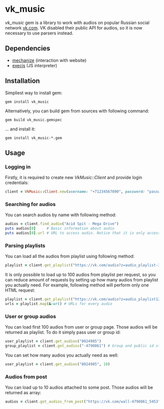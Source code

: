 # vk_music

*vk_music* gem is a library to work with audios on popular Russian social network [vk.com](https://www.vk.com "vk.com"). VK disabled their public API for audios, so it is now necessary to use parsers instead.


## Dependencies

* [mechanize](https://github.com/sparklemotion/mechanize "mechanize") (interaction with website)
* [execjs](https://github.com/rails/execjs "execjs") (JS interpreter)


## Installation

Simpliest way to install gem:
```
gem install vk_music
```

Alternatively, you can build gem from sources with following command:
```
gem build vk_music.gemspec
```

... and install it:
```
gem install vk_music-*.gem
```


## Usage

### Logging in
Firstly, it is required to create new *VkMusic::Client* and provide login credentials:
```ruby
client = VkMusic::Client.new(username: "+71234567890", password: "password")
```

### Searching for audios
You can search audios by name with following method:
```ruby
audios = client.find_audio("Acid Spit - Mega Drive")
puts audios[0]     # Basic information about audio
puts audios[0].url # URL to access audio. Notice that it is only accessible from your IP
```

### Parsing playlists
You can load all the audios from playlist using following method:
```ruby
playlist = client.get_playlist("https://vk.com/audio?z=audio_playlist-37661843_1/0e420c32c8b69e6637")
```
It is only possible to load up to 100 audios from playlist per request, so you can reduce amount of requests by setting up how many audios from playlist you actually need.
For example, following method will perform only one HTML request:
```ruby
playlist = client.get_playlist("https://vk.com/audio?z=audio_playlist121570739_7", 100)
urls = playlist.map(&:url) # URLs for every audio
```

### User or group audios
You can load first 100 audios from user or group page. Those audios will be returned as playlist. To do it simply pass user or group id:
```ruby
user_playlist = client.get_audios("8024985")
group_playlist = client.get_audios("-4790861") # Group and public id starts with '-'
```
You can set how many audios you actually need as well:
```ruby
user_playlist = client.get_audios("8024985", 10)
```

### Audios from post
You can load up to 10 audios attached to some post. Those audios will be returned as array:
```ruby
audios = client.get_audios_from_post("https://vk.com/wall-4790861_5453")
```
